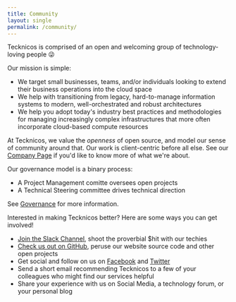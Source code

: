 ```yaml
---
title: Community
layout: single
permalink: /community/  
---
```


Tecknicos is comprised of an open and welcoming group of technology-loving people 😜

Our mission is simple:
- We target small businesses, teams, and/or individuals looking to extend their business operations into the cloud space
- We help with transitioning from legacy, hard-to-manage information systems to modern, well-orchestrated and robust architectures
- We help you adopt today's industry best practices and methodologies for managing increasingly complex infrastructures that more often incorporate cloud-based compute resources  

At Tecknicos, we value the *openness* of open source, and model our sense of community around that. Our work is client-centric before all else. See our [Company Page](/community/company) if you'd like to know more of what we're about.

Our governance model is a binary process: 

- A Project Management comitte oversees open projects
- A Technical Steering committee drives technical direction

See [Governance](community/governance) for more information.

Interested in making Tecknicos better? Here are some ways you can get involved!

 - [Join the Slack Channel](https://tecknicos.slack.com), shoot the proverbial $hit with our techies
 - [Check us out on GitHub](https://github.com/tecknicos), peruse our website source code and other open projects
 - Get social and follow on us on [Facebook](https://www.facebook.com/tecknicos) and [Twitter](https://twitter.com/Tec_Knicos)
 - Send a short email recommending Tecknicos to a few of your colleagues who might find our services helpful
 - Share your experience with us on Social Media, a technology forum, or your personal blog

